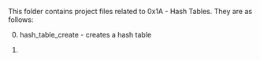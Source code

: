 This folder contains project files related to 0x1A - Hash Tables.
They are as follows:

0) hash_table_create - creates a hash table

1) 
